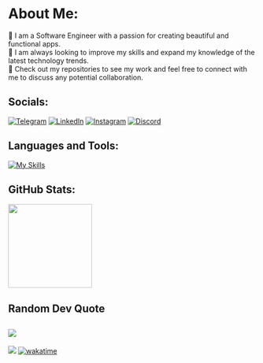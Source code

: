 # About Me:
🔹️ I am a Software Engineer with a passion for creating beautiful and functional apps.<br />
🔹️ I am always looking to improve my skills and expand my knowledge of the latest technology trends.<br />
🔹️ Check out my repositories to see my work and feel free to connect with me to discuss any potential collaboration.

## Socials:
[![Telegram](https://img.shields.io/badge/Telegram-blue?logo=Telegram&logoColor=white)](https://t.me/egormzln)
[![LinkedIn](https://img.shields.io/badge/linkedin-blue?logo=linkedin&logoColor=white)](https://www.linkedin.com/in/tw0ch)
[![Instagram](https://img.shields.io/badge/Instagram-%23E4405F.svg?logo=Instagram&logoColor=white)](https://instagram.com/tw0ch)
[![Discord](https://img.shields.io/badge/Discord-%237289DA.svg?logo=discord&logoColor=white)](https://discordapp.com/users/371333543928004639)
<!-- [![Reddit](https://img.shields.io/badge/Reddit-%23FF4500.svg?logo=Reddit&logoColor=white)](https://reddit.com/user/tw0ch)
[![Twitter](https://img.shields.io/badge/Twitter-%231DA1F2.svg?logo=Twitter&logoColor=white)](https://twitter.com/tw0ch1) -->

## Languages and Tools:
[![My Skills](https://skillicons.dev/icons?i=swift,dart,flutter,kotlin,java,python,firebase,fastapi,docker,mongo,postgres)](https://skillicons.dev)

## GitHub Stats:
<p align="left">
<img src="https://github-readme-stats-git-master-tw0ch.vercel.app/api?username=egormzln&theme=react&hide_border=true&include_all_commits=true&count_private=true" height="170"/>
<!-- <img src="https://github-readme-stats-git-master-tw0ch.vercel.app/api/top-langs/?username=tw0ch&theme=react&hide_border=true&include_all_commits=true&count_private=false&layout=compact" height="170"/> -->
</p>


## Random Dev Quote
![](https://quotes-github-readme.vercel.app/api?type=horizontal&theme=tokyonight)
---
[![](https://visitcount.itsvg.in/api?id=tw0ch&label=Profile%20Views&color=0&icon=7&pretty=true)](https://visitcount.itsvg.in)
[![wakatime](https://wakatime.com/badge/user/018b96be-0191-4dae-b032-7686b6d6969c.svg)](https://wakatime.com/@018b96be-0191-4dae-b032-7686b6d6969c)
